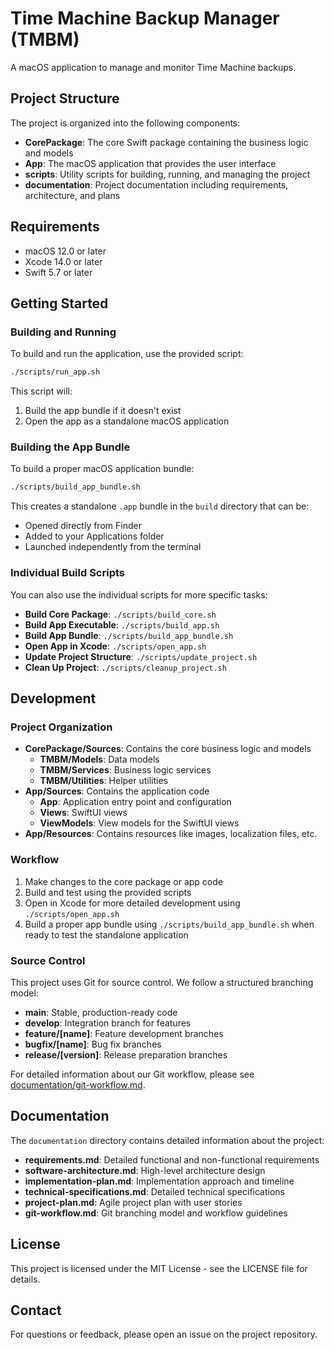 # Time Machine Backup Manager (TMBM)

A macOS application to manage and monitor Time Machine backups.

## Project Structure

The project is organized into the following components:

- **CorePackage**: The core Swift package containing the business logic and models
- **App**: The macOS application that provides the user interface
- **scripts**: Utility scripts for building, running, and managing the project
- **documentation**: Project documentation including requirements, architecture, and plans

## Requirements

- macOS 12.0 or later
- Xcode 14.0 or later
- Swift 5.7 or later

## Getting Started

### Building and Running

To build and run the application, use the provided script:

```bash
./scripts/run_app.sh
```

This script will:
1. Build the app bundle if it doesn't exist
2. Open the app as a standalone macOS application

### Building the App Bundle

To build a proper macOS application bundle:

```bash
./scripts/build_app_bundle.sh
```

This creates a standalone `.app` bundle in the `build` directory that can be:
- Opened directly from Finder
- Added to your Applications folder
- Launched independently from the terminal

### Individual Build Scripts

You can also use the individual scripts for more specific tasks:

- **Build Core Package**: `./scripts/build_core.sh`
- **Build App Executable**: `./scripts/build_app.sh`
- **Build App Bundle**: `./scripts/build_app_bundle.sh`
- **Open App in Xcode**: `./scripts/open_app.sh`
- **Update Project Structure**: `./scripts/update_project.sh`
- **Clean Up Project**: `./scripts/cleanup_project.sh`

## Development

### Project Organization

- **CorePackage/Sources**: Contains the core business logic and models
  - **TMBM/Models**: Data models
  - **TMBM/Services**: Business logic services
  - **TMBM/Utilities**: Helper utilities
- **App/Sources**: Contains the application code
  - **App**: Application entry point and configuration
  - **Views**: SwiftUI views
  - **ViewModels**: View models for the SwiftUI views
- **App/Resources**: Contains resources like images, localization files, etc.

### Workflow

1. Make changes to the core package or app code
2. Build and test using the provided scripts
3. Open in Xcode for more detailed development using `./scripts/open_app.sh`
4. Build a proper app bundle using `./scripts/build_app_bundle.sh` when ready to test the standalone application

### Source Control

This project uses Git for source control. We follow a structured branching model:

- **main**: Stable, production-ready code
- **develop**: Integration branch for features
- **feature/[name]**: Feature development branches
- **bugfix/[name]**: Bug fix branches
- **release/[version]**: Release preparation branches

For detailed information about our Git workflow, please see [documentation/git-workflow.md](documentation/git-workflow.md).

## Documentation

The `documentation` directory contains detailed information about the project:

- **requirements.md**: Detailed functional and non-functional requirements
- **software-architecture.md**: High-level architecture design
- **implementation-plan.md**: Implementation approach and timeline
- **technical-specifications.md**: Detailed technical specifications
- **project-plan.md**: Agile project plan with user stories
- **git-workflow.md**: Git branching model and workflow guidelines

## License

This project is licensed under the MIT License - see the LICENSE file for details.

## Contact

For questions or feedback, please open an issue on the project repository. 